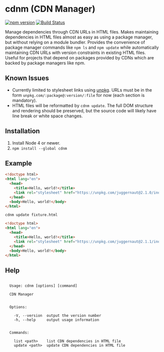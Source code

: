 # cdnm (CDN Manager)
[![npm version](https://badge.fury.io/js/cdnm.svg)](https://badge.fury.io/js/cdnm)
[![Build Status](https://travis-ci.org/nickmccurdy/cdnm.svg?branch=master)](https://travis-ci.org/nickmccurdy/cdnm)

Manage dependencies through CDN URLs in HTML files. Makes maintaining
dependencies in HTML files almost as easy as using a package manager, but
without relying on a module bundler. Provides the convenience of package manager
commands like `npm ls` and `npm update` while automatically maintaining CDN URLs
with version constraints in existing HTML files. Useful for projects that depend
on packages provided by CDNs which are backed by package managers like npm.

## Known Issues
- Currently limited to stylesheet links using [unpkg](https://unpkg.com). URLs
  must be in the form `unpkg.com/:package@:version/:file` for now (each section
  is mandatory).
- HTML files will be reformatted by `cdnm update`. The full DOM structure and
  rendering should be preserved, but the source code will likely have line break
  or white space changes.

## Installation
1. Install Node 4 or newer.
2. `npm install --global cdnm`

## Example
```html
<!doctype html>
<html lang="en">
  <head>
    <title>Hello, world!</title>
    <link rel="stylesheet" href="https://unpkg.com/juggernaut@2.1.0/index.js">
  </head>
  <body>Hello, world!</body>
</html>
```

```cdnm update fixture.html```

```html
<!doctype html>
<html lang="en">
  <head>
    <title>Hello, world!</title>
    <link rel="stylesheet" href="https://unpkg.com/juggernaut@2.1.1/index.js">
  </head>
  <body>Hello, world!</body>
</html>
```

## Help
```

  Usage: cdnm [options] [command]

  CDN Manager


  Options:

    -V, --version  output the version number
    -h, --help     output usage information


  Commands:

    list <path>    list CDN dependencies in HTML file
    update <path>  update CDN dependencies in HTML file
```
